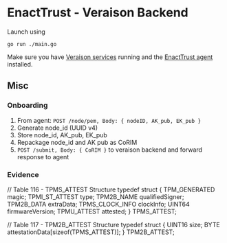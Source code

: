 # EnactTrust - Veraison Backend

Launch using

```
go run ./main.go
```

Make sure you have [Veraison services](https://github.com/veraison/services/) running and the [EnactTrust agent](https://github.com/EnactTrust/enact) installed.

## Misc

### Onboarding

1. From agent: `POST /node/pem, Body: { nodeID, AK_pub, EK_pub }`
2. Generate node_id (UUID v4)
3. Store node_id, AK_pub, EK_pub
4. Repackage node_id and AK pub as CoRIM
5. `POST /submit, Body: { CoRIM }` to veraison backend and forward response to agent

### Evidence

// Table 116 - TPMS_ATTEST Structure
 typedef struct {
   TPM_GENERATED   magic;
   TPMI_ST_ATTEST  type;
   TPM2B_NAME      qualifiedSigner;
   TPM2B_DATA      extraData;
   TPMS_CLOCK_INFO clockInfo;
   UINT64          firmwareVersion;
   TPMU_ATTEST     attested;
 } TPMS_ATTEST;
 
 // Table 117 - TPM2B_ATTEST Structure
 typedef struct {
   UINT16 size;
   BYTE   attestationData[sizeof(TPMS_ATTEST)];
 } TPM2B_ATTEST;
